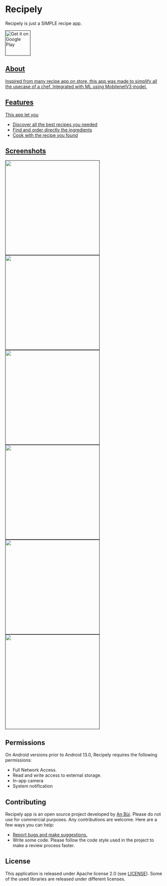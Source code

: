 # Recipely

Recipely is just a SIMPLE recipe app.

<p align="left">
<a href="">
    <img alt="Get it on Google Play"
        height="80"
        src="https://play.google.com/intl/en_us/badges/images/generic/en_badge_web_generic.png" />

## About

Inspired from many recipe app on store, this app was made to simplify all the usecase of a chef.
Integrated with ML using MobilenetV3 model.

## Features

This app let you

- Discover all the best recipes you needed
- Find and order directly the ingredients
- Cook with the recipe you found

## Screenshots

<img src = "https://github.com/AnBuiii/Recipely/assets/89350086/f320f9b4-6140-4cd5-8415-5bf759c8c8ce" width = 300>
<img src = "https://github.com/AnBuiii/Recipely/assets/89350086/9e213e91-25a3-4ac5-a368-2a8a029580fd" width = 300>
<img src = "https://github.com/AnBuiii/Recipely/assets/89350086/45c56e0b-86d0-4578-9e4d-1d432cc14233" width = 300>
<img src = "https://github.com/AnBuiii/Recipely/assets/89350086/100f9c3f-7b11-4325-b370-aae3779b4aa4" width = 300>
<img src = "https://github.com/AnBuiii/Recipely/assets/89350086/f5946059-d021-45fe-8ea0-ec582fb7d55e" width = 300>
<img src = "https://github.com/AnBuiii/Recipely/assets/89350086/9cc9183e-2d77-43ef-99e9-d0a45b0f0816" width = 300> </a>

## Permissions

On Android versions prior to Android 13.0, Recipely requires the following permissions:

- Full Network Access.
- Read and write access to external storage.
- In-app camera
- System notification

## Contributing

Recipely app is an open source project developed by [An Bùi](https://github.com/AnBuiii). Please do
not use for commercial purposes. Any contributions are welcome. Here are a few ways you can help:

* [Report bugs and make suggestions.](https://github.com/AnBuiii/Recipely/issues)
* Write some code. Please follow the code style used in the project to make a review process faster.

## License

This application is released under Apache license 2.0 (see [LICENSE](LICENSE)).
Some of the used libraries are released under different licenses.
